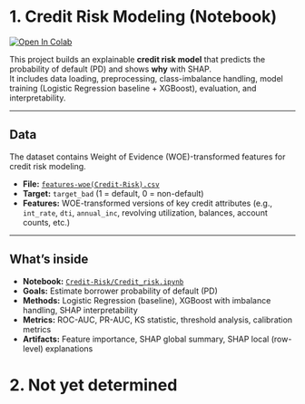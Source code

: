 # 1. Credit Risk Modeling (Notebook)

[![Open In Colab](https://colab.research.google.com/assets/colab-badge.svg)](https://colab.research.google.com/github/hlee014e/Projects/blob/main/Credit-Risk/Credit_risk.ipynb)

This project builds an explainable **credit risk model** that predicts the probability of default (PD) and shows **why** with SHAP.  
It includes data loading, preprocessing, class-imbalance handling, model training (Logistic Regression baseline + XGBoost), evaluation, and interpretability.

---

## Data

The dataset contains Weight of Evidence (WOE)-transformed features for credit risk modeling.

- **File:** [`features-woe(Credit-Risk).csv`](https://github.com/hlee014e/Projects/blob/main/Credit-Risk/features-woe(Credit-Risk).csv) 
- **Target:** `target_bad` (1 = default, 0 = non-default)  
- **Features:** WOE-transformed versions of key credit attributes (e.g., `int_rate`, `dti`, `annual_inc`, revolving utilization, balances, account counts, etc.)



---

## What’s inside

- **Notebook:** [`Credit-Risk/Credit_risk.ipynb`](https://github.com/hlee014e/Projects/blob/main/Credit-Risk/Credit_risk.ipynb)
- **Goals:** Estimate borrower probability of default (PD)  
- **Methods:** Logistic Regression (baseline), XGBoost with imbalance handling, SHAP interpretability  
- **Metrics:** ROC-AUC, PR-AUC, KS statistic, threshold analysis, calibration metrics  
- **Artifacts:** Feature importance, SHAP global summary, SHAP local (row-level) explanations

# 2. Not yet determined 
